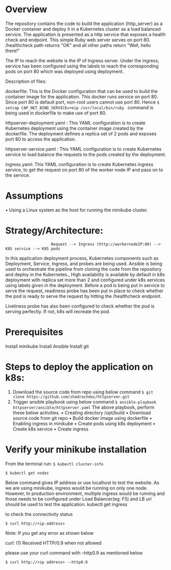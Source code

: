 


# Overview
 The repository contains the code to build the application (http_server) as a Docker container and deploy it in a Kubernetes cluster as a load balanced service.
The application is presented as a http service that exposes a health check and endpoint. This simple Ruby web server serves on port 80. /healthcheck path returns "OK" and all other paths return "Well, hello there!"


The IP to reach the website is the IP of Ingress server. Under the ingress, service has been configured using the labels to reach the corresponding pods on port 80 which was deployed using deployment.

Description of files:

dockerfile: This is the Docker configuration that can be used to build the container image for the application. This docker runs service on port 80. Since port 80 is default port, non-root users cannot use port 80. Hence `$ setcap CAP_NET_BIND_SERVICE=+eip /usr/local/bin/ruby ` command is being used in dockerfile to make use of port 80.

httpserver-deployment.yaml : This YAML configuration is to create Kubernetes deployment using the container image created by the dockerfile. The deployment defines a replica set of 2 pods and exposes port 80 to access the application.

httpserver-service.yaml : This YAML configuration is to create Kubernetes service to load balance the requests to the pods created by the deployment.

ingress.yaml: This YAML configuration is to create Kubernetes ingress service, to get the request on port 80 of the worker node IP and pass on to the service.


# Assumptions
•	Using a Linux system as the host for running the minikube cluster.

# Strategy/Architecture:
                        Request --> Ingress (http://workernodeIP:80) --> K8S service --> K8S pods
In this application deployment process, Kubernetes components such as Deployment, Service, Ingress, and probes are being used. Ansible is being used to orchestrate the pipeline from cloning the code from the repository and deploy in the Kubernetes.,
High availability is available by default in k8s deployment with replica set more than 2 and configured under k8s services using labels given in the deployment.
Before a pod is being put in service to serve the request, readiness probe has been put in place to check whether the pod is ready to serve the request by hitting the /healthcheck endpoint.

Liveliness probe has also been configured to check whether the pod is serving perfectly. If not, k8s will recreate the pod.

# Prerequisites
Install minikube 
Install Ansible 
Install git

# Steps to deploy the application on k8s:
1)	Download the source code from repo using below command 
         `$ git clone https://github.com/shadrachdoc/httpserver.git`
2)	Trigger ansible playbook using below command
          `$ ansible-playbook httpserver/ansible/httpserver.yaml`
The above playbook, perform these below activities.
•	Creating directory /opt/build 
•	Download source code from git repo 
•	Build docker image using dockerfile 
•	Enabling ingress in minikube
•	Create pods using k8s deployment 
•	Create k8s service
•	Create ingress 


# Verify your minikube installation
From the terminal run:
`$ kubectl cluster-info`

`$ kubectl get nodes`

 
Below command gives IP address or use localhost to test the website. As we are using minikube, ingress would be running on only one node. However, In production environment, multiple ingress would be running and those needs to be configured under Load Balancer(eg: F5) and LB url should be used to test the application.
kubectl get ingress 
 

to check the connectivity status

`$ curl http://<ip-address> `

Note: If you get any error as shown below

curl: (1) Received HTTP/0.9 when not allowed

please use your curl command with –http0.9 as mentioned below

`$ curl http://<ip address> --http0.9`

